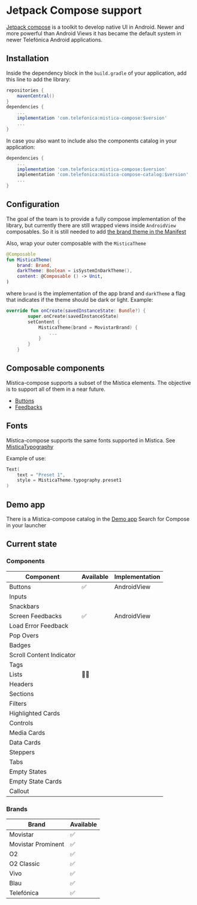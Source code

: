 # Jetpack Compose support

[Jetpack compose](https://developer.android.com/jetpack/compose) is a toolkit to develop native UI in Android. Newer and more powerful than Android Views it has became the default system in newer Telefónica Android applications.

## Installation

Inside the dependency block in the `build.gradle` of your application, add this line to add the library:

```groovy
repositories {
    mavenCentral()
}
dependencies {
    ...
    implementation 'com.telefonica:mistica-compose:$version'
    ...
}
```


In case you also want to include also the components catalog in your application:

```groovy
dependencies {
    ...
    implementation 'com.telefonica:mistica-compose:$version'
    implementation 'com.telefonica:mistica-compose-catalog:$version'
    ...
}
```

## Configuration
The goal of the team is to provide a fully compose implementation of the library, but currently there are still wrapped views inside `AndroidView` composables. So it is still needed to add [the brand theme in the Manifest](../README.md#configuration)

Also, wrap your outer composable with the `MisticaTheme`

```kotlin
@Composable
fun MisticaTheme(
    brand: Brand,
    darkTheme: Boolean = isSystemInDarkTheme(),
    content: @Composable () -> Unit,
)
```

where `brand` is the implementation of the app brand and `darkTheme` a flag that indicates if the theme should be dark or light. Example:

```kotlin
override fun onCreate(savedInstanceState: Bundle?) {
        super.onCreate(savedInstanceState)
        setContent {
            MisticaTheme(brand = MovistarBrand) {
                ...
            }
        }
    }
```

## Composable components
Mística-compose supports a subset of the Mística elements. The objective is to support all of them in a near future.

* [Buttons](./src/main/java/com/telefonica/mistica/compose/button)
* [Feedbacks](./src/main/java/com/telefonica/mistica/compose/feedback)

## Fonts
Mística-compose supports the same fonts supported in Mística. See [MisticaTypography](https://github.com/Telefonica/mistica-android/library-compose/src/main/java/com/telefonica/mistica/compose/theme/text/MisticaTypography.kt)

Example of use:
```kotlin
Text(
    text = "Preset 1",
    style = MisticaTheme.typography.preset1
)
```

## Demo app
There is a Mística-compose catalog in the [Demo app](https://github.com/Telefonica/mistica-android/blob/master/README.md#demo-app) Search for Compose in your launcher

## Current state

### Components
| Component | Available | Implementation |
| ------------- | ------------- | ------------- |
| Buttons					|  ✅  |  AndroidView   |    				
| Inputs					|     |     |    				
| Snackbars					|     |     |    				
| Screen Feedbacks			|  ✅  |  AndroidView   | 					
| Load Error Feedback		|     |     |    							
| Pop Overs					|     |     |    				
| Badges					|     |     |    				
| Scroll Content Indicator	|     |     |    								
| Tags						|     |     |    			
| Lists						|  🏃‍♂️ |     |    			
| Headers					|     |     |    				
| Sections					|     |     |    				
| Filters					|     |     |    				
| Highlighted Cards			|     |     |    						
| Controls					|     |     |    				
| Media Cards				|     |     |    					
| Data Cards				|     |     |    					
| Steppers					|     |     |    				
| Tabs						|     |     |    			
| Empty States				|     |     |    					
| Empty State Cards			|     |     |    						
| Callout					|     |     |    		


### Brands
| Brand | Available |
| ------------- | ------------- |
| Movistar                  |  ✅  |
| Movistar Prominent        |  ✅  |
| O2                        |  ✅  |
| O2 Classic                |  ✅  |
| Vivo                      |  ✅  |
| Blau                      |  ✅  |
| Telefónica                |  ✅  |
